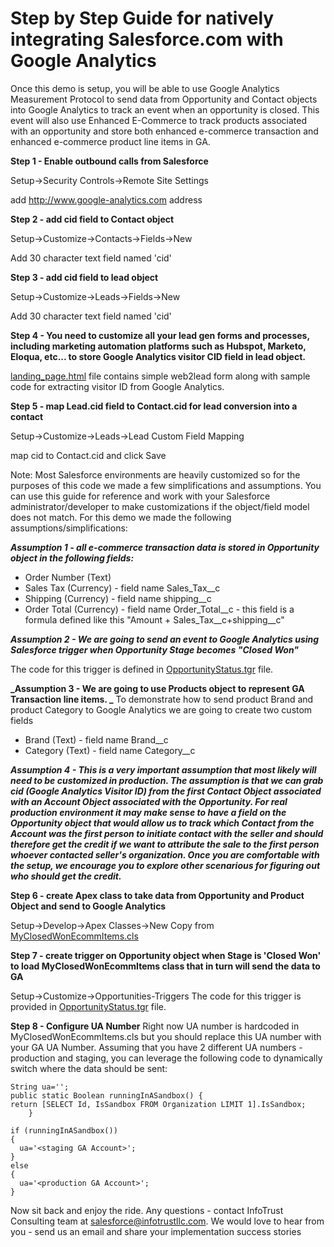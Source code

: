 # Step by Step Guide for natively integrating Salesforce.com with Google Analytics

Once this demo is setup, you will be able to use Google Analytics Measurement Protocol to send data from Opportunity and Contact objects into Google Analytics to track an event when an opportunity is closed. This event will also use Enhanced E-Commerce to track products associated with an opportunity and store both enhanced e-commerce transaction and enhanced e-commerce product line items in GA. 

**Step 1 - Enable outbound calls from Salesforce**

Setup->Security Controls->Remote Site Settings

add http://www.google-analytics.com address

**Step 2 - add cid field to Contact object**

Setup->Customize->Contacts->Fields->New

Add 30 character text field named 'cid'

**Step 3 - add cid field to lead object**

Setup->Customize->Leads->Fields->New

Add 30 character text field named 'cid'

**Step 4 - You need to customize all your lead gen forms and processes, including marketing automation platforms such as Hubspot, Marketo, Eloqua, etc... to store Google Analytics visitor CID field in lead object.**

[landing_page.html](https://github.com/infotrustconsulting/Salesforce-Google-Analytics-Integration/blob/master/landing_page.html) file contains simple web2lead form along with sample code for extracting visitor ID from Google Analytics. 

**Step 5 - map Lead.cid field to Contact.cid for lead conversion into a contact**

Setup->Customize->Leads->Lead Custom Field Mapping

map cid to Contact.cid and click Save

Note: Most Salesforce environments are heavily customized so for the purposes of this code we made a few simplifications and assumptions. You can use this guide for reference and work with your Salesforce administrator/developer to make customizations if the object/field model does not match. For this demo we made the following assumptions/simplifications:

**_Assumption 1 - all e-commerce transaction data is stored in Opportunity object in the following fields:_**

- Order Number (Text)
- Sales Tax (Currency) - field name Sales_Tax__c
- Shipping (Currency) - field name shipping__c
- Order Total (Currency) - field name Order_Total__c - this field is a formula defined like this "Amount + Sales_Tax__c+shipping__c"

**_Assumption 2 - We are going to send an event to Google Analytics using Salesforce trigger when Opportunity Stage becomes "Closed Won"_**

The code for this trigger is defined in [OpportunityStatus.tgr](https://github.com/infotrustconsulting/Salesforce-Google-Analytics-Integration/blob/master/OpportunityStatus.tgr) file.

**_Assumption 3 - We are going to use Products object to represent GA Transaction line items. _**
To demonstrate how to send product Brand and product Category to Google Analytics we are going to create two custom fields
- Brand (Text) - field name Brand__c
- Category (Text) - field name Category__c

**_Assumption 4 - This is a very important assumption that most likely will need to be customized in production. The assumption is that we can grab cid (Google Analytics Visitor ID) from the first Contact Object associated with an Account Object associated with the Opportunity. For real production environment it may make sense to have a field on the Opportunity object that would allow us to track which Contact from the Account was the first person to initiate contact with the seller and should therefore get the credit if we want to attribute the sale to the first person whoever contacted seller's organization. Once you are comfortable with the setup, we encourage you to explore other scenarious for figuring out who should get the credit._**

**Step 6 - create Apex class to take data from Opportunity and Product Object and send to Google Analytics**

Setup->Develop->Apex Classes->New
Copy from [MyClosedWonEcommItems.cls](https://github.com/infotrustconsulting/Salesforce-Google-Analytics-Integration/blob/master/MyClosedWonEcommItems.cls)

**Step 7 - create trigger on Opportunity object when Stage is 'Closed Won' to load MyClosedWonEcommItems class that in turn will send the data to GA**

Setup->Customize->Opportunities-Triggers
The code for this trigger is provided in [OpportunityStatus.tgr](https://github.com/infotrustconsulting/Salesforce-Google-Analytics-Integration/blob/master/OpportunityStatus.tgr) file.

**Step 8 - Configure UA Number**
Right now UA number is hardcoded in MyClosedWonEcommItems.cls but you should replace this UA number with your GA UA Number. Assuming that you have 2 different UA numbers - production and staging, you can leverage the following code to dynamically switch where the data should be sent:

```
String ua='';
public static Boolean runningInASandbox() {
return [SELECT Id, IsSandbox FROM Organization LIMIT 1].IsSandbox;
    }    
    
if (runningInASandbox()) 
{
  ua='<staging GA Account>';
}
else
{
  ua='<production GA Account>';
}
```


Now sit back and enjoy the ride. Any questions - contact InfoTrust Consulting team at salesforce@infotrustllc.com. We would love to hear from you - send us an email and share your implementation success stories
